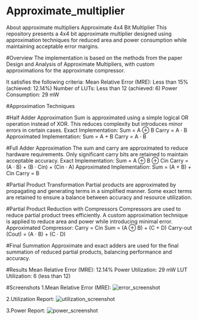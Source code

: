 # Approximate_multiplier
About approximate multipliers
Approximate 4x4 Bit Multiplier
This repository presents a 4x4 bit approximate multiplier designed using approximation techniques for reduced area and power consumption while maintaining acceptable error margins.

#Overview
The implementation is based on the methods from the paper Design and Analysis of Approximate Multipliers, with custom approximations for the approximate compressor. 

It satisfies the following criteria:
Mean Relative Error (MRE): Less than 15% (achieved: 12.14%)
Number of LUTs: Less than 12 (achieved: 6)
Power Consumption: 29 mW

#Approximation Techniques

#Half Adder Approximation
Sum is approximated using a simple logical OR operation instead of XOR.
This reduces complexity but introduces minor errors in certain cases.
Exact Implementation:
Sum = A ⊕ B
Carry = A ⋅ B
Approximated Implementation:
Sum = A + B
Carry = A ⋅ B

#Full Adder Approximation
The sum and carry are approximated to reduce hardware requirements.
Only significant carry bits are retained to maintain acceptable accuracy.
Exact Implementation:
Sum = A ⊕ B ⊕ Cin
Carry = (A ⋅ B) + (B ⋅ Cin) + (Cin ⋅ A)
Approximated Implementation:
Sum = (A + B) + Cin
Carry = B

#Partial Product Transformation
Partial products are approximated by propagating and generating terms in a simplified manner.
Some exact terms are retained to ensure a balance between accuracy and resource utilization.

#Partial Product Reduction with Compressors
Compressors are used to reduce partial product trees efficiently.
A custom approximation technique is applied to reduce area and power while introducing minimal error.
Approximated Compressor:
Carry = Cin
Sum = (A ⊕ B) + (C + D)
Carry-out (Cout) = (A ⋅ B) + (C ⋅ D)

#Final Summation
Approximate and exact adders are used for the final summation of reduced partial products, balancing performance and accuracy.

#Results
Mean Relative Error (MRE): 12.14%
Power Utilization: 29 mW
LUT Utilization: 6 (less than 12)

#Screenshots
1.Mean Relative Error (MRE):
![error_screenshot](https://github.com/user-attachments/assets/4e8c8ef7-d81a-49a7-9371-538f757b89cb)

2.Utilization Report:
![utilization_screenshot](https://github.com/user-attachments/assets/8a5066c7-db95-4715-8824-932bb6b7390b)

3.Power Report:
![power_screenshot](https://github.com/user-attachments/assets/a860c62e-acab-4b0f-83a5-72dcfd64874a)

